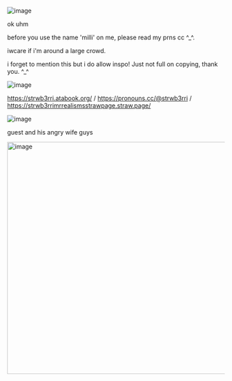 

![image](https://github.com/user-attachments/assets/43709584-adb8-44fb-869f-b8fa5baaf087)



ok uhm

before you use the name 'milli' on me, please read my prns cc ^_^.

iwcare if i'm around a large crowd.

i forget to mention this but i do allow inspo! Just not full on copying, thank you.  ^_^

![image](https://github.com/user-attachments/assets/09ff8c53-7fd2-4e70-b4b5-276a7c4c542c)



https://strwb3rri.atabook.org/   /    https://pronouns.cc/@strwb3rri     /    https://strwb3rrimrrealismsstrawpage.straw.page/


![image](https://github.com/user-attachments/assets/0a6db3f3-280a-4a1e-86e0-9513e4ea9b78)



guest and his angry wife guys

<img width="688" height="538" alt="image" src="https://github.com/user-attachments/assets/4fd75cf5-7903-416d-ab77-64586433f373" />


